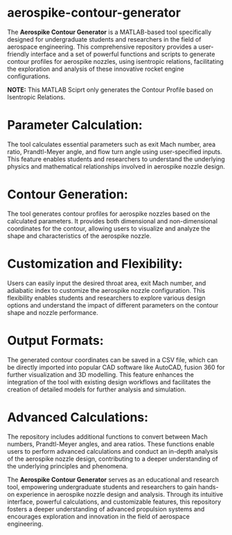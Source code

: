 # aerospike-contour-generator
The **Aerospike Contour Generator** is a MATLAB-based tool specifically designed for undergraduate students and researchers in the field of aerospace engineering. This comprehensive repository provides a user-friendly interface and a set of powerful functions and scripts to generate contour profiles for aerospike nozzles, using isentropic relations, facilitating the exploration and analysis of these innovative rocket engine configurations. 

**NOTE:** This MATLAB Sciprt only generates the Contour Profile based on Isentropic Relations.

# **Parameter Calculation:** 
The tool calculates essential parameters such as exit Mach number, area ratio, Prandtl-Meyer angle, and flow turn angle using user-specified inputs. This feature enables students and researchers to understand the underlying physics and mathematical relationships involved in aerospike nozzle design.

# **Contour Generation:**
The tool generates contour profiles for aerospike nozzles based on the calculated parameters. It provides both dimensional and non-dimensional coordinates for the contour, allowing users to visualize and analyze the shape and characteristics of the aerospike nozzle.

# **Customization and Flexibility:**
Users can easily input the desired throat area, exit Mach number, and adiabatic index to customize the aerospike nozzle configuration. This flexibility enables students and researchers to explore various design options and understand the impact of different parameters on the contour shape and nozzle performance.

# **Output Formats:** 
The generated contour coordinates can be saved in a CSV file, which can be directly imported into popular CAD software like AutoCAD, fusion 360 for further visualization and 3D modelling. This feature enhances the integration of the tool with existing design workflows and facilitates the creation of detailed models for further analysis and simulation.

# **Advanced Calculations:** 
The repository includes additional functions to convert between Mach numbers, Prandtl-Meyer angles, and area ratios. These functions enable users to perform advanced calculations and conduct an in-depth analysis of the aerospike nozzle design, contributing to a deeper understanding of the underlying principles and phenomena.

The **Aerospike Contour Generator** serves as an educational and research tool, empowering undergraduate students and researchers to gain hands-on experience in aerospike nozzle design and analysis. Through its intuitive interface, powerful calculations, and customizable features, this repository fosters a deeper understanding of advanced propulsion systems and encourages exploration and innovation in the field of aerospace engineering.
